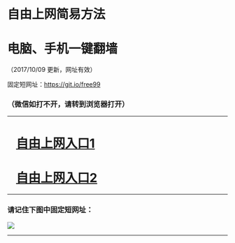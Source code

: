 ﻿# 自由上网简易方法

# 电脑、手机一键翻墙

（2017/10/09 更新，网址有效）

固定短网址：https://git.io/free99

### （微信如打不开，请转到浏览器打开）


***





# &nbsp;&nbsp; <a href="http://ft2196822089.fwq-tz-1001.info/fwqtz01.html?t=100900127903 " target="_blank">自由上网入口1</a>
# &nbsp;&nbsp; <a href="http://ft289667075.fwq-tz-1002.info/fwqtz02.html?t=10090018669 " target="_blank">自由上网入口2</a>
***

### 请记住下图中固定短网址：

<img src="https://s3-us-west-2.amazonaws.com/fwq-1001/yjfq-20170905okok.png" /> 


***

